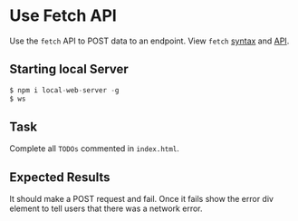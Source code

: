 # Use Fetch API

Use the `fetch` API to POST data to an endpoint.
View `fetch` [syntax](https://developers.google.com/web/updates/2015/03/introduction-to-fetch) and [API](https://developer.mozilla.org/en-US/docs/Web/API/WindowOrWorkerGlobalScope/fetch).

## Starting local Server

```javascript
$ npm i local-web-server -g
$ ws
```

## Task

Complete all `TODOs` commented in `index.html`.

## Expected Results

It should make a POST request and fail. Once it fails show the error div element to tell users that there was a network error.
